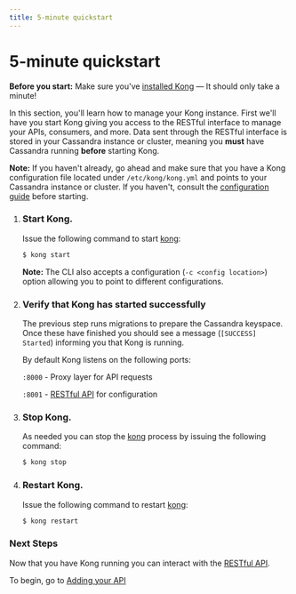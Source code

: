 ```yaml
---
title: 5-minute quickstart
---
```


# 5-minute quickstart

<div class="alert alert-warning">
  <strong>Before you start:</strong> Make sure you've <a href="/download">installed Kong</a> — It should only take a minute!
</div>

In this section, you'll learn how to manage your Kong instance. First we'll have you start Kong giving you access to the RESTful interface to manage your APIs, consumers, and more. Data sent through the RESTful interface is stored in your Cassandra instance or cluster, meaning you **must** have Cassandra running **before** starting Kong.

**Note:** If you haven't already, go ahead and make sure that you have a Kong configuration file located under `/etc/kong/kong.yml` and points to your Cassandra instance or cluster. If you haven't, consult the [configuration guide][configuration] before starting.

1. ### Start Kong.

    Issue the following command to start [kong][CLI]:

    ```bash
    $ kong start
    ```

    **Note:** The CLI also accepts a configuration (`-c <config location>`) option allowing you to point to different configurations.

2. ### Verify that Kong has started successfully

    The previous step runs migrations to prepare the Cassandra keyspace.
    Once these have finished you should see a message (`[SUCCESS] Started`) informing you that Kong is running.

    By default Kong listens on the following ports:

    `:8000` - Proxy layer for API requests

    `:8001` - [RESTful API][API] for configuration

3. ### Stop Kong.

    As needed you can stop the [kong][CLI] process by issuing the following command:

    ```bash
    $ kong stop
    ```

4. ### Restart Kong.

    Issue the following command to restart [kong][CLI]:

    ```bash
    $ kong restart
    ```

### Next Steps

Now that you have Kong running you can interact with the [RESTful API][API].

To begin, go to [Adding your API][adding-your-api]

[CLI]: /docs/{{page.kong_version}}/cli
[API]: /docs/{{page.kong_version}}/api
[install]: /download
[migrations]: /docs/{{page.kong_version}}/migrations
[quickstart]: /docs/{{page.kong_version}}/getting-started/quickstart
[configuration]: /download
[adding-your-api]: /docs/{{page.kong_version}}/getting-started/adding-your-api